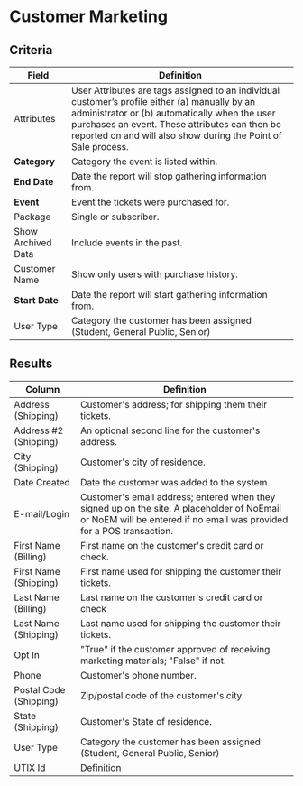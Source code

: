 # Customer Marketing

## Criteria

| **Field** | **Definition** |
| --- | --- |
| Attributes | User Attributes are tags assigned to an individual customer’s profile either (a) manually by an administrator or (b) automatically when the user purchases an event. These attributes can then be reported on and will also show during the Point of Sale process.|
| **Category** | Category the event is listed within. |
| **End Date** | Date the report will stop gathering information from. |
| **Event** | Event the tickets were purchased for. |
| Package | Single or subscriber.|
| Show Archived Data | Include events in the past.|
| Customer Name | Show only users with purchase history. |
| **Start Date** | Date the report will start gathering information from. |
| User Type | Category the customer has been assigned (Student, General Public, Senior)|

## Results

| **Column** | **Definition** |
| --- | --- |
| Address \(Shipping\) |  Customer's address; for shipping them their tickets.|
| Address \#2 \(Shipping\) | An optional second line for the customer's address. |
| City \(Shipping\) | Customer's city of residence.|
| Date Created | Date the customer was added to the system.|
| E-mail/Login | Customer's email address; entered when they signed up on the site. A placeholder of NoEmail or NoEM will be entered if no email was provided for a POS transaction.|
| First Name \(Billing\) | First name on the customer's credit card or check.|
| First Name \(Shipping\) | First name used for shipping the customer their tickets.|
| Last Name \(Billing\) | Last name on the customer's credit card or check|
| Last Name \(Shipping\) | Last name used for shipping the customer their tickets.|
| Opt In | "True" if the customer approved of receiving marketing materials; "False" if not.|
| Phone | Customer's phone number.|
| Postal Code \(Shipping\) | Zip/postal code of the customer's city.|
| State \(Shipping\) | Customer's State of residence.|
| User Type | Category the customer has been assigned (Student, General Public, Senior)|
| UTIX Id | Definition |

